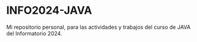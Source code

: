 # INFO2024-JAVA
Mi repositorio personal, para las actividades y trabajos del curso de JAVA del Informatorio 2024.

